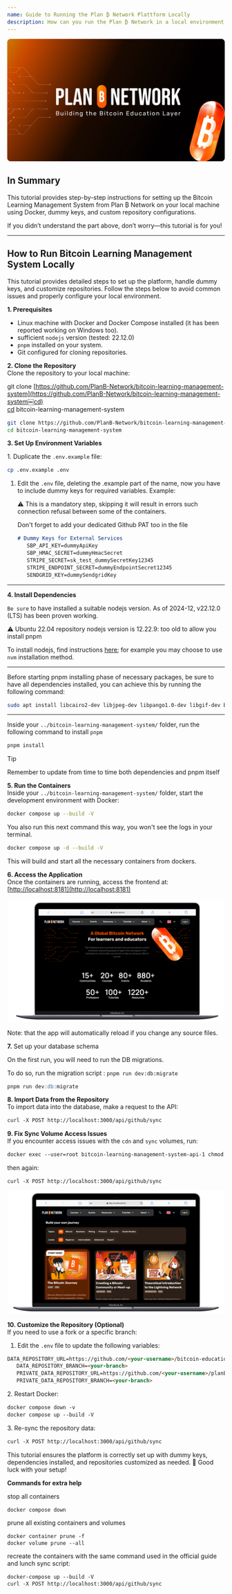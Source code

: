 ```yaml
---
name: Guide to Running the Plan ₿ Network Plattform Locally
description: How can you run the Plan ₿ Network in a local environment to test my content contribution or proofreading/review of educational content on Plan ₿ Network?
---
```

![github](assets/cover.webp)

## In Summary

This tutorial provides step-by-step instructions for setting up the Bitcoin Learning Management System from Plan ₿ Network on your local machine using Docker, dummy keys, and custom repository configurations. 

If you didn’t understand the part above, don’t worry—this tutorial is for you!

---

## **How to Run Bitcoin Learning Management System Locally**

This tutorial provides detailed steps to set up the platform, handle dummy keys, and customize repositories. Follow the steps below to avoid common issues and properly configure your local environment.


**1. Prerequisites**  
- Linux machine with Docker and Docker Compose installed (it has been reported working on Windows too).  
- sufficient `nodejs` version (tested: 22.12.0)  
- `pnpm` installed on your system.  
- Git configured for cloning repositories.


**2. Clone the Repository**  
Clone the repository to your local machine:  
  
git clone [https://github.com/PlanB-Network/bitcoin-learning-management-system](https://github.com/PlanB-Network/bitcoin-learning-management-system￼cd)  
[cd](https://github.com/PlanB-Network/bitcoin-learning-management-system￼cd) bitcoin-learning-management-system

```bash
git clone https://github.com/PlanB-Network/bitcoin-learning-management-system
cd bitcoin-learning-management-system
```

  
**3. Set Up Environment Variables**

 1\. Duplicate the `.env.example` file:

```bash
cp .env.example .env
```

1. Edit the `.env` file, deleting the .example part of the name, now you have to include dummy keys for required variables. Example:

   ⚠️ This is a mandatory step, skipping it will result in errors such connection refusal between some of the containers.

   Don't forget to add your dedicated Github PAT too in the file


   ```markdown
   # Dummy Keys for External Services
      SBP_API_KEY=dummyApiKey
      SBP_HMAC_SECRET=dummyHmacSecret
      STRIPE_SECRET=sk_test_dummySecretKey12345
      STRIPE_ENDPOINT_SECRET=dummyEndpointSecret12345
      SENDGRID_KEY=dummySendgridKey
   ```

---

**4. Install Dependencies**

`Be sure` to have installed a suitable nodejs version. As of 2024-12, v22.12.0 (LTS) has been proven working.


   ⚠️ Ubuntu 22.04 repository nodejs version is 12.22.9: too old to allow you install pnpm


To install nodejs, find instructions [here](https://nodejs.org/en/download/package-manager); for example you may choose to use `nvm` installation method.

---

Before starting pnpm installing phase of necessary packages, be sure to have all dependencies installed, you can achieve this by running the following command:

```bash
sudo apt install libcairo2-dev libjpeg-dev libpango1.0-dev libgif-dev build-essential g++ libpixman-1-dev
```

---

Inside your `../bitcoin-learning-management-system/` folder, run the following command to install `pnpm`

```bash
pnpm install
```

> [!TIP]
> Remember to update from time to time both dependencies and pnpm itself


**5. Run the Containers**  
Inside your `../bitcoin-learning-management-system/` folder, start the development environment with Docker:

```bash
docker compose up --build -V
```
You also run this next command this way, you won't see the logs in your terminal.
```bash
docker compose up -d --build -V
```

This will build and start all the necessary containers from dockers.

**6. Access the Application**  
Once the containers are running, access the frontend at:  
\[<http://localhost:8181](http://localhost:8181)>  

![Plan ₿ Network Local](assets/en/1.webp)

Note: that the app will automatically reload if you change any source files.


**7.** Set up your database schema

On the first run, you will need to run the DB migrations.

To do so, run the migration script : `pnpm run dev:db:migrate`

```markdown
pnpm run dev:db:migrate
```

**8. Import Data from the Repository**  
To import data into the database, make a request to the API:

```markdown
curl -X POST http://localhost:3000/api/github/sync
```

**9. Fix Sync Volume Access Issues**  
If you encounter access issues with the `cdn` and `sync` volumes, run:

```markdown
docker exec --user=root bitcoin-learning-management-system-api-1 chmod 777 /tmp/{sync,cdn}
```

then again:

```markdown
curl -X POST http://localhost:3000/api/github/sync
```

![Plan ₿ Network Local](assets/en/2.webp)


**10. Customize the Repository (Optional)**  
If you need to use a fork or a specific branch:  
1. Edit the `.env` file to update the following variables:

```markdown
DATA_REPOSITORY_URL=https://github.com/<your-username>/bitcoin-educational-content.git
   DATA_REPOSITORY_BRANCH=<your-branch>
   PRIVATE_DATA_REPOSITORY_URL=https://github.com/<your-username>/planB-premium-content.git
   PRIVATE_DATA_REPOSITORY_BRANCH=<your-branch>
```

2\. Restart Docker:

```markdown
docker compose down -v
docker compose up --build -V
```

3\. Re-sync the repository data:

```markdown
curl -X POST http://localhost:3000/api/github/sync
```

This tutorial ensures the platform is correctly set up with dummy keys, dependencies installed, and repositories customized as needed. 🎉 Good luck with your setup!

**Commands for extra help**  
  
stop all containers

```
docker compose down
```

prune all existing containers and volumes

```
docker container prune -f
docker volume prune --all	
```

recreate the containers with the same command used in the official guide and lunch sync script:

```
docker-compose up --build -V 
curl -X POST http://localhost:3000/api/github/sync
```
